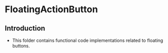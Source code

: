 # FloatingActionButton

## Introduction
- This folder contains functional code implementations related to floating buttons.